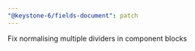 ```yaml
---
"@keystone-6/fields-document": patch
---
```


Fix normalising multiple dividers in component blocks
